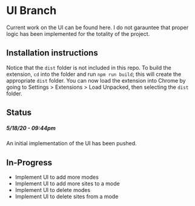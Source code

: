 # UI Branch
Current work on the UI can be found here. I do not garauntee that proper logic has been implemented for the totality of the project.

## Installation instructions
Notice that the `dist` folder is not included in this repo. To build the extension, `cd` into the folder and run `npm run build`; this will create the appropriate `dist` folder. You can now load the extension into Chrome by going to Settings > Extensions > Load Unpacked, then selecting the `dist` folder.


## Status
##### *5/18/20 - 09:44pm*
An initial implementation of the UI has been pushed.

## In-Progress
  * Implement UI to add more modes
  * Implement UI to add more sites to a mode
  * Implement UI to delete modes
  * Implement UI to delete sites from a mode
